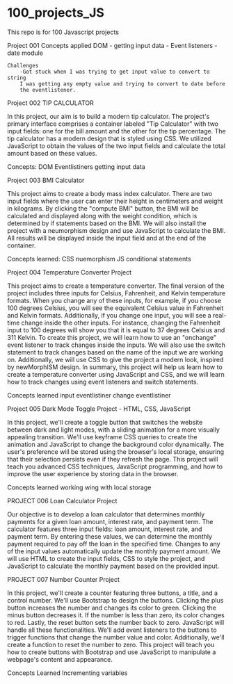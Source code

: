# 100_projects_JS

This repo is for 100 Javascript projects

Project 001
Concepts applied
DOM - getting input data - Event listeners - date module

    Challenges
        -Got stuck when I was trying to get input value to convert to string
        I was getting any empty value and trying to convert to date before
        the eventlistener.

Project 002
TIP CALCULATOR

In this project, our aim is to build a modern tip calculator. The project's primary interface comprises a container labeled "Tip Calculator" with two input fields: one for the bill amount and the other for the tip percentage. The tip calculator has a modern design that is styled using CSS. We utilized JavaScript to obtain the values of the two input fields and calculate the total amount based on these values.

Concepts:
DOM
Eventlistiners
getting input data

Project 003
BMI Calculator

This project aims to create a body mass index calculator. There are two input fields where the user can enter their height in centimeters and weight in kilograms. By clicking the "compute BMI" button, the BMI will be calculated and displayed along with the weight condition, which is determined by if statements based on the BMI. We will also install the project with a neumorphism design and use JavaScript to calculate the BMI. All results will be displayed inside the input field and at the end of the container.

Concepts learned:
CSS nuemorphism
JS conditional statements

Project 004
Temperature Converter Project

This project aims to create a temperature converter. The final version of the project includes three inputs for Celsius, Fahrenheit, and Kelvin temperature formats. When you change any of these inputs, for example, if you choose 100 degrees Celsius, you will see the equivalent Celsius value in Fahrenheit and Kelvin formats. Additionally, if you change one input, you will see a real-time change inside the other inputs. For instance, changing the Fahrenheit input to 100 degrees will show you that it is equal to 37 degrees Celsius and 311 Kelvin. To create this project, we will learn how to use an "onchange" event listener to track changes inside the inputs. We will also use the switch statement to track changes based on the name of the input we are working on. Additionally, we will use CSS to give the project a modern look, inspired by newMorphISM design. In summary, this project will help us learn how to create a temperature converter using JavaScript and CSS, and we will learn how to track changes using event listeners and switch statements.

Concepts learned
input eventlistiner
change eventlistiner

Project 005
Dark Mode Toggle Project - HTML, CSS, JavaScript

In this project, we'll create a toggle button that switches the website between dark and light modes, with a sliding animation for a more visually appealing transition. We'll use keyframe CSS queries to create the animation and JavaScript to change the background color dynamically. The user's preference will be stored using the browser's local storage, ensuring that their selection persists even if they refresh the page. This project will teach you advanced CSS techniques, JavaScript programming, and how to improve the user experience by storing data in the browser.

Concepts learned
working wing with local storage

PROJECT 006
Loan Calculator Project

Our objective is to develop a loan calculator that determines monthly payments for a given loan amount, interest rate, and payment term. The calculator features three input fields: loan amount, interest rate, and payment term. By entering these values, we can determine the monthly payment required to pay off the loan in the specified time. Changes to any of the input values automatically update the monthly payment amount. We will use HTML to create the input fields, CSS to style the project, and JavaScript to calculate the monthly payment based on the provided input.

PROJECT 007
Number Counter Project

In this project, we'll create a counter featuring three buttons, a title, and a control number. We'll use Bootstrap to design the buttons. Clicking the plus button increases the number and changes its color to green. Clicking the minus button decreases it. If the number is less than zero, its color changes to red. Lastly, the reset button sets the number back to zero. JavaScript will handle all these functionalities. We'll add event listeners to the buttons to trigger functions that change the number value and color. Additionally, we'll create a function to reset the number to zero. This project will teach you how to create buttons with Bootstrap and use JavaScript to manipulate a webpage's content and appearance.

Concepts Learned
Incrementing variables
